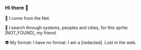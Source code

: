 ### Hi there 👋

🤖 I come from the Net. 

👾 I search through systems, peoples and cities, for this sprite: [NOT_FOUND], my friend.

👽 My format: I have no format. I am a [redacted]. Lost in the web.
